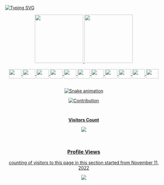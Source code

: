[![Typing SVG](https://readme-typing-svg.herokuapp.com/?color=7F00FF&size=35&center=true&vCenter=true&width=1000&lines=....;.....+:%29)](https://git.io/typing-svg)

<div align="center">
  <a href="https://github.com/lnxdxtf">
  <img height="155em" src="https://github-readme-stats.vercel.app/api?username=lnxdxtf&show_icons=true&theme=ocean_dark&include_all_commits=true&count_private=true"/>
  <img height="155em" src="https://github-readme-stats.vercel.app/api/top-langs/?username=lnxdxtf&layout=compact&langs_count=7&theme=ocean_dark"/>
</div>

  
<div align="center" style="display: inline_block"><br>

  <img align="center" height="30" width="40" src="https://cdn.jsdelivr.net/gh/devicons/devicon/icons/docker/docker-original.svg"> 
  <img align="center" height="30" width="40" src="https://cdn.jsdelivr.net/gh/devicons/devicon/icons/rust/rust-plain.svg">
  <img align="center" height="30" width="40" src="https://cdn.jsdelivr.net/gh/devicons/devicon/icons/go/go-original-wordmark.svg">
  <img align="center" height="30" width="40" src="https://cdn.jsdelivr.net/gh/devicons/devicon/icons/typescript/typescript-original.svg">
  <img align="center" height="30" width="40" src="https://cdn.jsdelivr.net/gh/devicons/devicon/icons/vuejs/vuejs-original.svg">
  <img align="center" height="30" width="40" src="https://cdn.jsdelivr.net/gh/devicons/devicon/icons/tailwindcss/tailwindcss-plain.svg">
  <img align="center" height="30" width="40" src="https://cdn.jsdelivr.net/gh/devicons/devicon/icons/dart/dart-original.svg">
  <img align="center" height="30" width="40" src="https://cdn.jsdelivr.net/gh/devicons/devicon/icons/flutter/flutter-original.svg"> 
  <img align="center" height="30" width="40" src="https://cdn.jsdelivr.net/gh/devicons/devicon/icons/redis/redis-original.svg">
  <img align="center" height="30" width="40" src="https://www.scylladb.com/wp-content/uploads/pardot_lp-jan-cassandra-scylladb-evolutionary-differences.png"> 
  <img align="center" height="30" width="40" src="https://cdn.jsdelivr.net/gh/devicons/devicon/icons/amazonwebservices/amazonwebservices-original.svg">
</div>
   
<div align="center">
    <br>
  
  ![Snake animation](https://github.com/lnxdxtf/lnxdxtf/blob/output/github-contribution-grid-snake.svg)
  
 ![Contribution](https://activity-graph.herokuapp.com/graph?username=lnxdxtf&theme=gotham&hide_border=true&area=true&color=7F00FF)
    
  </br>
    <p align="centre"><b>Visitors Count</b></p>  
    <p align="center"><img align="center" src="https://profile-counter.glitch.me/{lnxdxtf}/count.svg" /></p> 
  </br>
  
### Profile Views
counting of visitors to this page in this section started from November 11, 2022

  ![](https://count.getloli.com/get/@lnxdxtf.github.readme)
  </br>
   </p>
</div>
